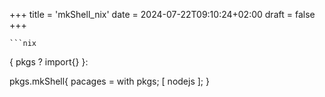 +++
title = 'mkShell_nix'
date = 2024-07-22T09:10:24+02:00
draft = false
+++

    ```nix
{
pkgs ? import<nixpkgs>{}
}:

pkgs.mkShell{
pacages = with pkgs; [
nodejs
];
}

```
